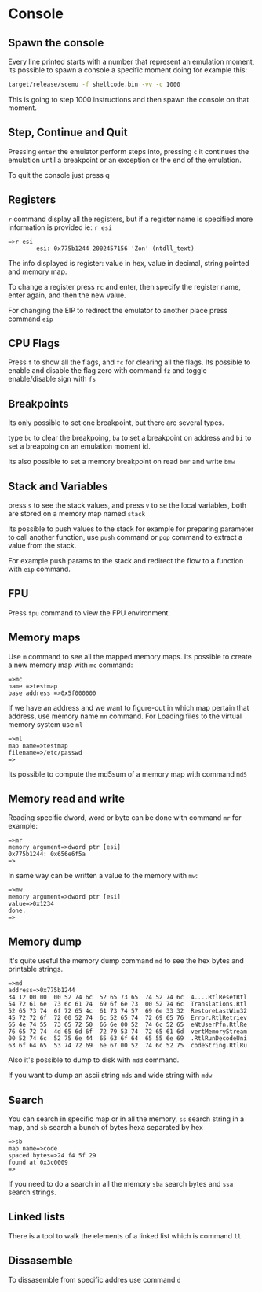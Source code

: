 # Console

## Spawn the console

Every line printed  starts with a number that represent an emulation moment, its possible to spawn a console a specific moment doing for example this:

```bash
target/release/scemu -f shellcode.bin -vv -c 1000
```

This is going to step 1000 instructions and then spawn the console on that moment.

## Step, Continue and Quit

Pressing `enter` the emulator perform steps into, pressing `c` it continues the emulation until a breakpoint or an exception or the end of the emulation.

To quit the console just press q

## Registers

`r` command display all the registers, but if a register name is specified more information is provided ie: `r esi`

```
=>r esi
        esi: 0x775b1244 2002457156 'Zon' (ntdll_text)
```

The info displayed is register: value in hex, value in decimal, string pointed and memory map.

To change a register press `rc` and enter, then specify the register name, enter again, and then the new value.

For changing the EIP to redirect the emulator to another place press command `eip`

## CPU Flags

Press `f` to show all the flags, and `fc` for clearing all the flags. Its possible to enable and disable the flag zero with command `fz` and toggle enable/disable sign with `fs`

## Breakpoints

Its only possible to set one breakpoint, but there are several types.

type `bc` to clear the breakpoing, `ba` to set a breakpoint on address and `bi` to set a breapoing on an emulation moment id.

Its also possible to set a memory breakpoint on read `bmr` and write `bmw` 

## Stack and Variables

press `s` to see the stack values, and press `v` to se the local variables, both are stored on a memory map named `stack`

Its possible to push values to the stack for example for preparing parameter to call another function, use `push` command or `pop` command to extract a value from the stack.

For example push params to the stack and redirect the flow to a function with `eip` command.

## FPU

Press `fpu` command to view the FPU environment.

## Memory maps

Use `m` command to see all the mapped memory maps. Its possible to create a new memory map with `mc` command:

```
=>mc 
name =>testmap
base address =>0x5f000000
```

If we have an address and we want to figure-out in which map pertain that address, use memory name `mn` command.
For Loading files to the virtual memory system use `ml`

```
=>ml
map name=>testmap
filename=>/etc/passwd
=>
```

Its possible to compute the md5sum of a memory map with command `md5`

## Memory read and write

Reading specific dword, word or byte can be done with command `mr` for example:

```
=>mr
memory argument=>dword ptr [esi]
0x775b1244: 0x656e6f5a
=>
```

In same way can be written a value to the memory with `mw`:

```
=>mw
memory argument=>dword ptr [esi]
value=>0x1234
done.
=>
```

## Memory dump

It's quite useful the memory dump command `md` to see the hex bytes and printable strings.

```
=>md
address=>0x775b1244 
34 12 00 00  00 52 74 6c  52 65 73 65  74 52 74 6c  4....RtlResetRtl
54 72 61 6e  73 6c 61 74  69 6f 6e 73  00 52 74 6c  Translations.Rtl
52 65 73 74  6f 72 65 4c  61 73 74 57  69 6e 33 32  RestoreLastWin32
45 72 72 6f  72 00 52 74  6c 52 65 74  72 69 65 76  Error.RtlRetriev
65 4e 74 55  73 65 72 50  66 6e 00 52  74 6c 52 65  eNtUserPfn.RtlRe
76 65 72 74  4d 65 6d 6f  72 79 53 74  72 65 61 6d  vertMemoryStream
00 52 74 6c  52 75 6e 44  65 63 6f 64  65 55 6e 69  .RtlRunDecodeUni
63 6f 64 65  53 74 72 69  6e 67 00 52  74 6c 52 75  codeString.RtlRu
```

Also it's possible to dump to disk with `mdd` command.

If you want to dump an ascii string `mds` and wide string with `mdw`

## Search 

You can search in specific map or in all the memory, `ss` search string in a map, and `sb` search a bunch of bytes hexa separated by hex

```
=>sb
map name=>code
spaced bytes=>24 f4 5f 29
found at 0x3c0009
=>
```

If you need to do a search in all the memory `sba` search bytes and `ssa` search strings.

## Linked lists

There is a tool to walk the elements of a linked list which is command `ll` 

## Dissasemble

To dissasemble from specific addres use command `d`
